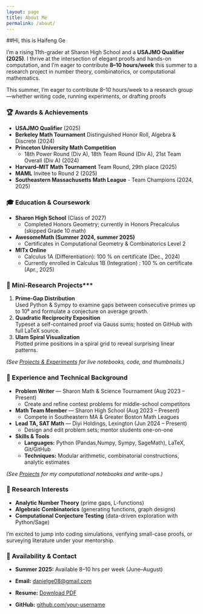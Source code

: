```yaml
---
layout: page
title: About Me
permalink: /about/
---
```


##Hi, this is Haifeng Ge

I’m a rising 11th-grader at Sharon High School and a **USAJMO Qualifier (2025)**.  I thrive at the intersection of elegant proofs and hands-on computation, and I’m eager to contribute **8–10 hours/week** this summer to a research project in number theory, combinatorics, or computational mathematics.


This summer, I’m eager to contribute 8–10 hours/week to a research group—whether writing code, running experiments, or drafting proofs


### 🏆 Awards & Achievements
- **USAJMO Qualifier** (2025)  
- **Berkeley Math Tournament** Distinguished Honor Roll, Algebra & Discrete (2024)  
- **Princeton University Math Competition**  
  - 18th Power Round (Div A), 18th Team Round (Div A), 21st Team Overall (Div A) (2024)  
- **Harvard–MIT Math Tournament** Team Round, 29th place (2025)  
- **MAML** Invitee to Round 2 (2025)  
- **Southeastern Massachusetts Math League** - Team Champions (2024, 2025)
 
### 🎓 Education & Coursework
- **Sharon High School** (Class of 2027)  
  - Completed Honors Geometry; currently in Honors Precalculus (skipped Grade 10 math)  
- **AwesomeMath (Summer 2024, summer 2025)**  
  - Certificates in Computational Geometry & Combinatorics Level 2
- **MITx Online**  
  - Calculus 1A (Differentiation): 100 % on certificate (Dec., 2024)  
  - Currently enrolled in Calculus 1B (Integration) : 100 % on certificate (Apr., 2025)  

### 🔬 Mini-Research Projects***

1. **Prime-Gap Distribution**  
   Used Python & Sympy to examine gaps between consecutive primes up to 10⁶ and formulate a conjecture on average growth.  
2. **Quadratic Reciprocity Exposition**  
   Typeset a self-contained proof via Gauss sums; hosted on GitHub with full LaTeX source.  
3. **Ulam Spiral Visualization**  
   Plotted prime positions in a spiral grid to reveal surprising linear patterns.  

*(See [Projects & Experiments](/projects/) for live notebooks, code, and thumbnails.)*


### 💼 Experience and Technical Background
 
- **Problem Writer** — Sharon Math & Science Tournament (Aug 2023 – Present)  
  - Create and refine contest problems for middle-school competitors  
- **Math Team Member** — Sharon High School (Aug 2023 – Present)  
  - Compete in Southeastern MA & Greater Boston Math Leagues
- **Lead TA, SAT Math** — Diyi Holdings, Lexington (Jun 2024 – Present)  
  - Design and edit problem sets; mentor students one-on-one 
- **Skills & Tools**  
  - **Languages:** Python (Pandas,Numpy, Sympy, SageMath), LaTeX, Git/GitHub  
  - **Techniques:** Modular arithmetic, combinatorial constructions, analytic estimates

*(See [Projects](/projects/) for my computational notebooks and write-ups.)*

### 🚀 Research Interests

- **Analytic Number Theory** (prime gaps, L-functions)  
- **Algebraic Combinatorics** (generating functions, graph designs)  
- **Computational Conjecture Testing** (data-driven exploration with Python/Sage)  

I’m excited to jump into coding simulations, verifying small-case proofs, or surveying literature under your mentorship.



### 🤝 Availability & Contact

- **Summer 2025:** Available 8–10 hrs per week (June–August) 

- **Email:** [danielge08@gmail.com](mailto:danielge08@gmail.com)  
- **Resume:** [Download PDF](/DanielGe_Math_Resume.pdf)  
- **GitHub:** [github.com/your-username](https://github.com/your-username)  

